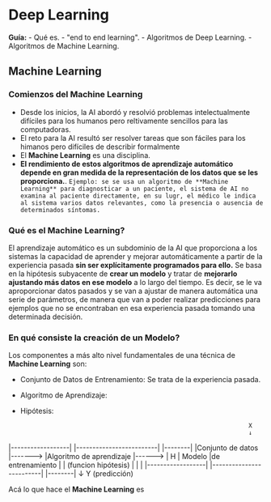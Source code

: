 # Deep Learning
**Guía:** - Qué es. - "end to end learning". - Algoritmos de Deep Learning. - Algoritmos de Machine Learning.

## Machine Learning

### Comienzos del Machine Learning
- Desde los inicios, la AI abordó y resolvió problemas intelectualmente difíciles para los humanos pero reltivamente sencillos para las computadoras.
- El reto para la AI resultó ser resolver tareas que son fáciles para los himanos pero difíciles de describir formalmente
- El **Machine Learning** es una disciplina.
- **El rendimiento de estos algoritmos de aprendizaje automático depende en gran medida de la representación de los datos que se les proporciona.**. `Ejemplo: se se usa un algoritmo de **Machine Learning** para diagnosticar a un paciente, el sistema de AI no examina al paciente directamente, en su lugr, el médico le indica al sistema varios datos relevantes, como la presencia o ausencia de determinados síntomas.`

### Qué es el Machine Learning?
El aprendizaje automático es un subdominio de la AI que proporciona a los sistemas la capacidad de aprender y mejorar automáticamente a partir de la experiencia pasada **sin ser explícitamente programados para ello.** Se basa en la hipótesis subyacente de **crear un modelo** y tratar de **mejorarlo ajustando más datos en ese modelo** a lo largo del tiempo.
Es decir, se le va  aproporcionar datos pasados y se van a ajustar de manera automática una serie de parámetros, de manera que van a poder realizar predicciones para ejemplos que no se encontraban en esa experiencia pasada tomando una determinada decisión.

### En qué consiste la creación de un Modelo?
Los componentes a más alto nivel fundamentales de una técnica de **Machine Learning** son:
- Conjunto de Datos de Entrenamiento: Se trata de la experiencia pasada.
- Algoritmo de Aprendizaje:
- Hipótesis:

                                                                     X
                                                                     ↓
|------------------|          |-------------------------|        |--------|
|Conjunto de datos |------->  |Algoritmo de aprendizaje |------> |    H   | Modelo
|de entrenamiento  |          |  (funcion hipótesis)    |        |        |
|------------------|          |-------------------------|        |--------|
                                                                     ↓
                                                                     Y (predicción)

Acá lo que hace el **Machine Learning** es 